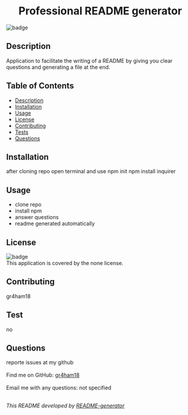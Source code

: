 
<h1 align="center">Professional README generator </h1>
  
![badge](https://img.shields.io/badge/license-none-brightgreen)<br />

## Description
 Application to facilitate the writing of a README by giving you clear questions and generating a file at the end.


## Table of Contents
- [Description](#description)
- [Installation](#installation)
- [Usage](#usage)
- [License](#license)
- [Contributing](#contributing)
- [Tests](#tests)
- [Questions](#questions)

## Installation
 after cloning repo
open terminal and use
 npm init 
 npm install inquirer

## Usage
- clone repo
 - install npm 
 - answer questions 
 - readme generated automatically

## License
![badge](https://img.shields.io/badge/license-none-brightgreen)
<br />
This application is covered by the none license. 

## Contributing
 gr4ham18

## Test
 no

## Questions
 reporte issues at my github<br />
<br />
Find me on GitHub: [gr4ham18](https://github.com/gr4ham18)<br />
<br />
 Email me with any questions: not specified<br /><br />

_This README developed by [README-generator](https://github.com/gr4ham18/read-me-generator)_
    